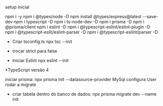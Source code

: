setup inicial

npm i -y
npm i @types/node -D
npm install @types/express@latest --save-dev
npm i typescript -D
npm i ts-node-dev -D
npm i prisma -D
npm i @prisma/client
npm i eslint -D
npm i @typescript-eslint/eslint-plugin -D
npm i @typescript-eslit/eslint-parser -D
npm i @typescript-eslint/parser -D

- Criar tsconfig.ts
  npx tsc --init

* trocar strict para false

- Iniciar Eslint
  npx eslint --init

\*TypeScript versão 4

iniciar prisma:
npx prisma init --datasource-provider MySql
configura User
rodar a migrate

- criar tabela dentro do banco de dados:
  npx prisma migrate dev --name init
